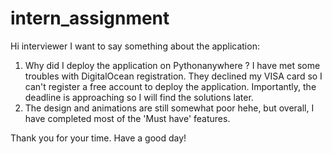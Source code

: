 # intern_assignment
Hi interviewer
I want to say something about the application:

  1. Why did I deploy the application on Pythonanywhere ? I have met some troubles with DigitalOcean registration. They declined my VISA card so I can't register a free account to deploy the application.     Importantly, the deadline is approaching so I will find the solutions later.
  2. The design and animations are still somewhat poor hehe, but overall, I have completed most of the 'Must have' features.

Thank you for your time. Have a good day!
